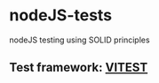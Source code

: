# nodeJS-tests
 nodeJS testing using SOLID principles

## Test framework: [VITEST](https://vitest.dev/)

